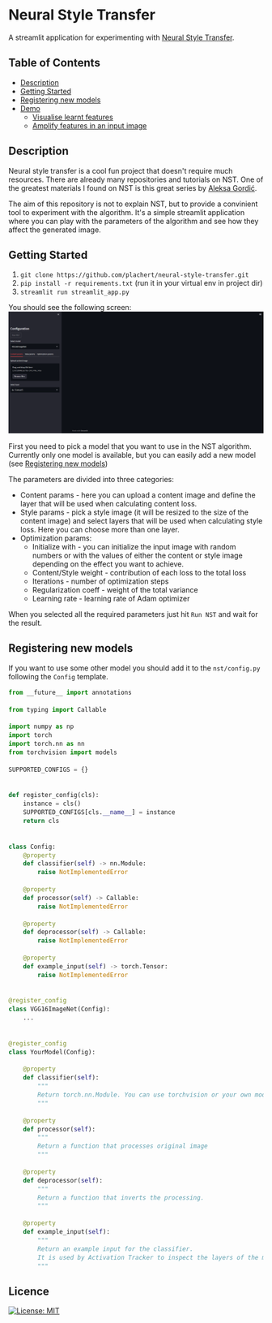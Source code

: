 # Neural Style Transfer
A streamlit application for experimenting with [Neural Style Transfer](https://en.wikipedia.org/wiki/Neural_style_transfer).

## Table of Contents
* [Description](#description)
* [Getting Started](#getting-started)
* [Registering new models](#registering-new-models)
* [Demo](#demo)
    * [Visualise learnt features](#visualise-learnt-features)
    * [Amplify features in an input image](#amplify-features-in-an-input-image)

##  Description
Neural style transfer is a cool fun project that doesn't require much resources. There are already many repositories and tutorials on NST. One of the greatest materials I found on NST is this great series by [Aleksa Gordić](https://www.youtube.com/watch?v=S78LQebx6jo&list=PLBoQnSflObcmbfshq9oNs41vODgXG-608).

The aim of this repository is not to explain NST, but to provide a convinient tool to experiment with the algorithm. It's a simple streamlit application where you can play with the parameters of the algorithm and see how they affect the generated image.


## Getting Started
1. `git clone https://github.com/plachert/neural-style-transfer.git`
2. `pip install -r requirements.txt` (run it in your virtual env in project dir)
3. `streamlit run streamlit_app.py`

You should see the following screen:
![](https://github.com/plachert/neural-style-transfer/blob/main/examples/show_start_app.png)

First you need to pick a model that you want to use in the NST algorithm. Currently only one model is available, but you can easily add a new model (see [Registering new models](#registering-new-models))

The parameters are divided into three categories:
* Content params - here you can upload a content image and define the layer that will be used when calculating content loss.
* Style params - pick a style image (it will be resized to the size of the content image) and select layers that will be used when calculating style loss. Here you can choose more than one layer.
* Optimization params:
    * Initialize with - you can initialize the input image with random numbers or with the values of either the content or style image depending on the effect you want to achieve.
    * Content/Style weight - contribution of each loss to the total loss
    * Iterations - number of optimization steps
    * Regularization coeff - weight of the total variance
    * Learning rate - learning rate of Adam optimizer

When you selected all the required parameters just hit `Run NST` and wait for the result.

## Registering new models
If you want to use some other model you should add it to the `nst/config.py` following the `Config` template.
```python
from __future__ import annotations

from typing import Callable

import numpy as np
import torch
import torch.nn as nn
from torchvision import models

SUPPORTED_CONFIGS = {}


def register_config(cls):
    instance = cls()
    SUPPORTED_CONFIGS[cls.__name__] = instance
    return cls


class Config:
    @property
    def classifier(self) -> nn.Module:
        raise NotImplementedError

    @property
    def processor(self) -> Callable:
        raise NotImplementedError

    @property
    def deprocessor(self) -> Callable:
        raise NotImplementedError

    @property
    def example_input(self) -> torch.Tensor:
        raise NotImplementedError


@register_config
class VGG16ImageNet(Config):
    ...


@register_config
class YourModel(Config):

    @property
    def classifier(self):
        """
        Return torch.nn.Module. You can use torchvision or your own models.
        """

    @property
    def processor(self):
        """
        Return a function that processes original image
        """

    @property
    def deprocessor(self):
        """
        Return a function that inverts the processing.
        """

    @property
    def example_input(self):
        """
        Return an example input for the classifier.
        It is used by Activation Tracker to inspect the layers of the model.
        """
```

## Licence

[![License: MIT](https://img.shields.io/badge/License-MIT-yellow.svg)](https://github.com/plachert/deep-dream-visualiser/blob/main/LICENSE)
